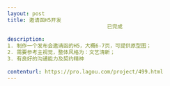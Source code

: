 ```yaml
---                
layout: post       
title: 邀请函H5开发
                                已完成
           
description: 
1. 制作一个发布会邀请函的H5，大概6-7页，可提供原型图；
2. 需要参考主视觉，整体风格为：文艺清新；
3. 有良好的沟通能力及契约精神
     
contenturl: https://pro.lagou.com/project/499.html      
---                 
```

